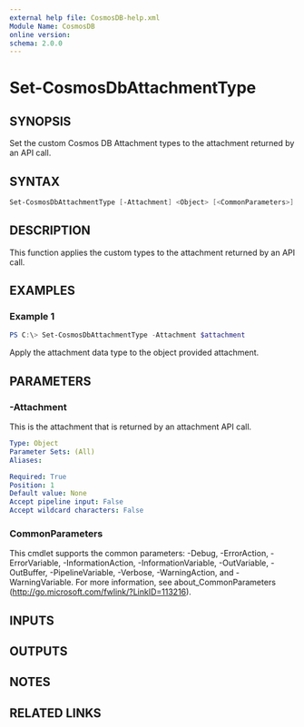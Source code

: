 ```yaml
---
external help file: CosmosDB-help.xml
Module Name: CosmosDB
online version:
schema: 2.0.0
---
```


# Set-CosmosDbAttachmentType

## SYNOPSIS

Set the custom Cosmos DB Attachment types to the attachment
returned by an API call.

## SYNTAX

```powershell
Set-CosmosDbAttachmentType [-Attachment] <Object> [<CommonParameters>]
```

## DESCRIPTION

This function applies the custom types to the attachment
returned by an API call.

## EXAMPLES

### Example 1

```powershell
PS C:\> Set-CosmosDbAttachmentType -Attachment $attachment
```

Apply the attachment data type to the object provided attachment.

## PARAMETERS

### -Attachment

This is the attachment that is returned by an attachment API call.

```yaml
Type: Object
Parameter Sets: (All)
Aliases:

Required: True
Position: 1
Default value: None
Accept pipeline input: False
Accept wildcard characters: False
```

### CommonParameters

This cmdlet supports the common parameters: -Debug, -ErrorAction, -ErrorVariable, -InformationAction, -InformationVariable, -OutVariable, -OutBuffer, -PipelineVariable, -Verbose, -WarningAction, and -WarningVariable.
For more information, see about_CommonParameters (http://go.microsoft.com/fwlink/?LinkID=113216).

## INPUTS

## OUTPUTS

## NOTES

## RELATED LINKS
